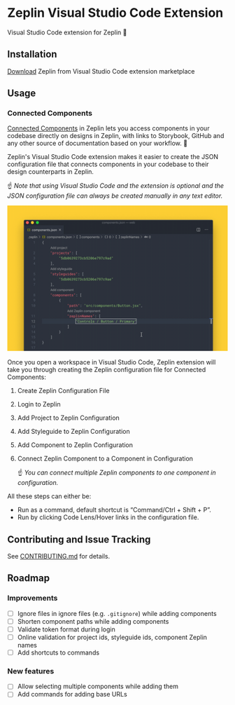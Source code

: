 # Zeplin Visual Studio Code Extension

Visual Studio Code extension for Zeplin 🔌

## Installation

[Download](https://marketplace.visualstudio.com/items?itemName=zeplin.zeplin) Zeplin from Visual
Studio Code extension marketplace

## Usage

### Connected Components

[Connected Components](https://blog.zeplin.io/introducing-connected-components-components-in-design-and-code-in-harmony-aa894ed5bd95) in Zeplin lets you access components in your codebase directly on designs in Zeplin, with links to Storybook, GitHub and any other source of documentation based on your workflow. 🧩

Zeplin's Visual Studio Code extension makes it easier to create the JSON configuration file that connects components in your codebase to their design counterparts in Zeplin.

☝️ *Note that using Visual Studio Code and the extension is optional and the JSON configuration file can always be created manually in any text editor.*

![Preview](resources/docs/sample.gif)

Once you open a workspace in Visual Studio Code, Zeplin extension will take you through creating the Zeplin configuration file for Connected Components:

1. Create Zeplin Configuration File
2. Login to Zeplin
3. Add Project to Zeplin Configuration
4. Add Styleguide to Zeplin Configuration
5. Add Component to Zeplin Configuration
6. Connect Zeplin Component to a Component in Configuration

    ☝️ *You can connect multiple Zeplin components to one component in configuration.*

All these steps can either be:

- Run as a command, default shortcut is “Command/Ctrl + Shift + P”.
- Run by clicking Code Lens/Hover links in the configuration file.

## Contributing and Issue Tracking

See [CONTRIBUTING.md](./CONTRIBUTING.md) for details.

## Roadmap

### Improvements

- [ ] Ignore files in ignore files (e.g. `.gitignore`) while adding components
- [ ] Shorten component paths while adding components
- [ ] Validate token format during login
- [ ] Online validation for project ids, styleguide ids, component Zeplin names
- [ ] Add shortcuts to commands

### New features

- [ ] Allow selecting multiple components while adding them
- [ ] Add commands for adding base URLs
